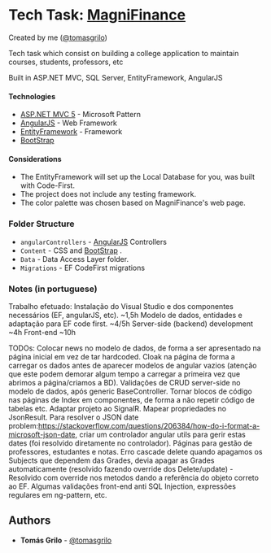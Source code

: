 # Tech Task: [MagniFinance](https://magnifinance.com/)

Created by me ([@tomasgrilo](https://github.com/tomasgrilo))

Tech task which consist on building a college application to maintain courses, students, professors, etc

Built in ASP.NET MVC, SQL Server, EntityFramework, AngularJS

#### Technologies

- [ASP.NET MVC 5](https://dotnet.microsoft.com/apps/aspnet/mvc) - Microsoft Pattern
- [AngularJS](https://angularjs.org/) - Web Framework
- [EntityFramework](https://docs.microsoft.com/en-us/ef/) - Framework
- [BootStrap](https://getbootstrap.com/)

#### Considerations

- The EntityFramework will set up the Local Database for you, was built with Code-First.
- The project does not include any testing framework.
- The color palette was chosen based on MagniFinance's web page.


### Folder Structure

- `angularControllers` - [AngularJS](https://angularjs.org/) Controllers
- `Content` - CSS and [BootStrap](https://getbootstrap.com/) .
- `Data` - Data Access Layer folder.
- `Migrations` - EF CodeFirst migrations

### Notes (in portuguese)

Trabalho efetuado:
Instalação do Visual Studio e dos componentes necessários (EF, angularJS, etc). ~1,5h
Modelo de dados, entidades e adaptação para EF code first. ~4/5h
Server-side (backend) development ~4h
Front-end ~10h

TODOs:
Colocar news no modelo de dados, de forma a ser apresentado na página inicial em vez de tar hardcoded.
Cloak na página de forma a carregar os dados antes de aparecer modelos de angular vazios (atenção que este podem demorar algum tempo a carregar a primeira vez que abrimos a página/criamos a BD).
Validações de CRUD server-side no modelo de dados, após generic BaseController.
Tornar blocos de código nas páginas de Index em componentes, de forma a não repetir código de tabelas etc.
Adaptar projeto ao SignalR.
Mapear propriedades no JsonResult.
Para resolver o JSON date problem:https://stackoverflow.com/questions/206384/how-do-i-format-a-microsoft-json-date, criar um controlador angular utils para gerir estas dates (foi resolvido diretamente no controlador).
Páginas para gestão de professores, estudantes e notas.
Erro cascade delete quando apagamos os Subjects que dependem das Grades, devia apagar as Grades automaticamente (resolvido fazendo override dos Delete/update) - Resolvido com override nos metodos dando a referência do objeto correto ao EF.
Algumas validações front-end anti SQL Injection, expressões regulares em ng-pattern, etc.


## Authors

- **Tomás Grilo** - [@tomasgrilo](https://github.com/tomasgrilo)
